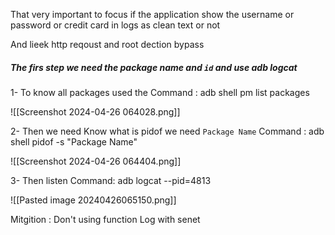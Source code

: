  That very important to focus if the application show the username or password or credit card in logs as clean text or not

And lieek http reqoust 
and root dection bypass 

##### The firs step we need the package name and `id` and use adb logcat 

1- To know all packages used the Command : adb shell pm list packages

![[Screenshot 2024-04-26 064028.png]]

2- Then we need Know what is pidof we need `Package Name` 
Command : adb shell pidof -s  "Package Name"
 
![[Screenshot 2024-04-26 064404.png]]

3- Then listen
Command:  adb logcat --pid=4813

![[Pasted image 20240426065150.png]]

Mitgition :
Don't using function Log with senet